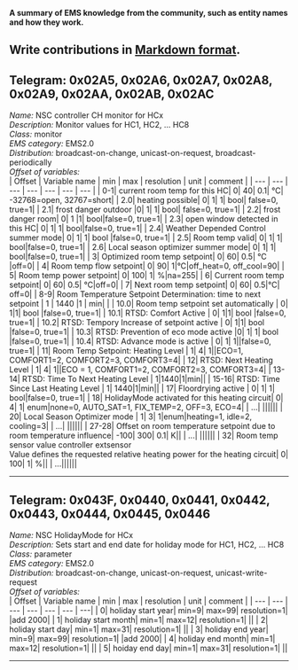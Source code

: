 **A summary of EMS knowledge from the community, such as entity names and how they work.**

Write contributions in [Markdown format](https://www.markdownguide.org/cheat-sheet/).
---

## Telegram: 0x02A5, 0x02A6, 0x02A7, 0x02A8, 0x02A9, 0x02AA, 0x02AB, 0x02AC
*Name:* NSC controller CH monitor for HCx<br>
*Description:* Monitor values for HC1, HC2, ... HC8<br>
*Class:* monitor<br>
*EMS category:* EMS2.0<br>
*Distribution:* broadcast-on-change, unicast-on-request, broadcast-periodically<br>
*Offset of variables:*<br>
| Offset | Variable name | min | max | resolution | unit | comment |
| --- | --- | --- | --- | --- | --- | --- |
| 0-1| current room temp for this HC| 0| 40| 0.1| °C| -32768=open, 32767=short| 
| 2.0| heating possible| 0| 1| 1| bool| false=0, true=1|
| 2.1| frost danger outdoor |0| 1| 1| bool| false=0, true=1|
| 2.2| frost danger room| 0| 1 |1| bool|false=0, true=1|
| 2.3| open window detected in this HC| 0| 1| 1| bool|false=0, true=1|
| 2.4| Weather Depended Control summer mode| 0| 1| 1| bool |false=0, true=1|
| 2.5| Room temp valid| 0| 1| 1| bool|false=0, true=1|
| 2.6| Local season optimizer summer mode| 0| 1| 1| bool|false=0, true=1|
| 3| Optimized room temp setpoint| 0| 60| 0.5| °C |off=0|
| 4| Room temp flow setpoint| 0| 90| 1|°C|off_heat=0, off_cool=90|
| 5| Room temp power setpoint| 0| 100| 1| %|na=255|
| 6| Current room temp setpoint| 0| 60| 0.5| °C|off=0|
| 7| Next room temp setpoint| 0| 60| 0.5|°C| off=0|
| 8-9| Room Temperature Setpoint Determination: time to next setpoint   | 1 | 1440  |1   | min| |
| 10.0| Room temp setpoint set automatically        | 0| 1|1| bool   |false=0, true=1|
| 10.1| RTSD: Comfort Active                        | 0| 1|1| bool   |false=0, true=1|
| 10.2| RTSD: Tempory Increase of setpoint active   | 0| 1|1| bool   |false=0, true=1|
| 10.3| RTSD: Prevention of eco mode active         |0| 1| 1| bool   |false=0, true=1|
| 10.4| RTSD: Advance mode is active                | 	0| 1| 1||false=0, true=1|
| 11| Room Temp Setpoint: Heating Level             |  1| 4| 1||ECO=1, COMFORT1=2, COMFORT2=3, COMFORT3=4|
| 12| RTSD: Next Heating Level                      |  1| 4| 1||ECO = 1, COMFORT1=2, COMFORT2=3, COMFORT3=4|
| 13-14| RTSD: Time To Next Heating Level           |   1|1440|1|min||
| 15-16| RTSD: Time Since Last Heating Level        |   1| 1440|1|min||
| 17| Floordrying active                            |  0| 1| 1| bool|false=0, true=1|
| 18| HolidayMode activated for this heating circuit| 0| 4| 1| enum|none=0, AUTO_SAT=1, FIX_TEMP=2, OFF=3, ECO=4|
| ...| ||||||
| 20| Local Season Optimizer mode                   |  1| 3| 1|enum|heating=1, idle=2, cooling=3|
| ...| ||||||
| 27-28| Offset on room temperature setpoint due to room temperature influence| -100| 300| 0.1| K||
| ...| ||||||
| 32| Room temp sensor value controller extsensor<br>Value defines the requested relative heating power for the heating circuit| 0| 100| 1| %||
| ...||||||

---

## Telegram: 0x043F, 0x0440, 0x0441, 0x0442, 0x0443, 0x0444, 0x0445, 0x0446
*Name:* NSC HolidayMode for HCx<br>
*Description:* Sets start and end date for holiday mode for HC1, HC2, ... HC8<br>
*Class:* parameter<br>
*EMS category:* EMS2.0<br>
*Distribution:* broadcast-on-change, unicast-on-request, unicast-write-request<br>
*Offset of variables:*<br>
| Offset | Variable name | min | max | resolution | unit | comment |
| --- | --- | --- | --- | --- | --- | ---|
| 0| holiday start year| min=9| max=99| resolution=1| |add 2000| 
| 1| holiday start month| min=1| max=12| resolution=1| || 
| 2| holiday start day| min=1| max=31| resolution=1| || 
| 3| holiday end year| min=9| max=99| resolution=1| |add 2000| 
| 4| holiday end month| min=1| max=12| resolution=1| || 
| 5| hoiday end day| min=1| max=31| resolution=1| || 

---
